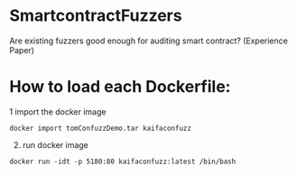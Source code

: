 # SmartcontractFuzzers
Are existing fuzzers good enough for auditing smart contract? (Experience Paper)


# How to load each Dockerfile:

1 import the docker image
```
docker import tomConfuzzDemo.tar kaifaconfuzz
```
2. run docker image
```
docker run -idt -p 5180:80 kaifaconfuzz:latest /bin/bash
```
